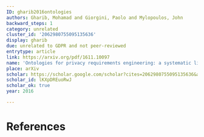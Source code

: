 ```yaml
---
ID: gharib2016ontologies
authors: Gharib, Mohamad and Giorgini, Paolo and Mylopoulos, John
backward_steps: 1
category: unrelated
cluster_id: '2062980755095135636'
display: gharib
due: unrelated to GDPR and not peer-reviewed
entrytype: article
link: https://arxiv.org/pdf/1611.10097
name: 'Ontologies for privacy requirements engineering: a systematic literature review'
place: arXiv
scholar: https://scholar.google.com/scholar?cites=2062980755095135636&as_sdt=2005&sciodt=0,5&hl=en
scholar_id: lKXpDREuoRwJ
scholar_ok: true
year: 2016

---
```


# References

